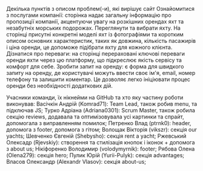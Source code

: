 Декілька пунктів з описом
проблем(-и), які вирішує сайт
Ознайомитися з послугами компанії: сторінка надає
загальну інформацію про пропозиції компанії, акцентуючи
увагу на розкішних орендах яхт та незабутніх морських
подорожах.
Переглянути та вибрати яхту. На сторінці присутні
конкретні моделі яхт із фотографіями та коротким описом
основних характеристик, таких як довжина, кількість
пасажирів і ціна оренди, це допоможе підібрати яхту для
кожного клієнта.
Дізнатися про переваги: на сторінці перераховані ключові
переваги оренди яхти через цю платформу, що
підкреслює якість сервісу та комфорт для себе.
Зробити запит на оренду: є форма для швидкого запиту
на оренду, де користувачі можуть ввести своє ім'я, email,
номер телефону та залишити коментар. Це дозволяє
легко ініціювати процес оренди без необхідності
додаткових дій.

Учасники команди, їх нікнейми на GitHub та хто яку частину роботи виконував:
  Васічкін Андрій (Komrad71): Team Lead, також робив menu, та підключав JS;
  Турко Адріана (Adriana0301): Scrum Master, також робила секцію reviews, додавала та оптимізовувала усі картинки та спрайт, допомогала з виправленням помилок;
  Петренко Влад (ptrnk0): header, допомога з footer, допомога з гітом;
  Волощак Вікторія (vikszr): секція our yachts;
  Шевченко Євгеній (Shebysho): секція rent a yacht;
  Ржевський Олексадр (Rjevskiy): створення та стилізація кнопок і іконок + допомога з
about us;
  Нікіфоренко Володимир (volodymyrnik): footer;
  Рябова Олена (Olena279): секція hero;
  Пулик Юрій (Yurii-Pulyk): секція advantages;
  Власов Олександр (Alexandr Vlasov): секція about-us;
